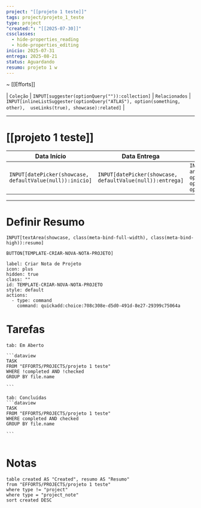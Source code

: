 ```yaml
---
project: "[[projeto 1 teste]]"
tags: project/projeto_1_teste
type: project
"created:": "[[2025-07-30]]"
cssclasses:
  - hide-properties_reading
  - hide-properties_editing
inicio: 2025-07-31
entrega: 2025-08-21
status: Aguardando
resumo: projeto 1 w
---
```


~ [[Efforts]]

| `Coleção` | `INPUT[suggester(optionQuery("")):collection]`   | `Relacionados` | `INPUT[inlineListSuggester(optionQuery("ATLAS"), option(something, other),  useLinks(true), showcase):related]`  |

---
# [[projeto 1 teste]] 



| Data Início                                              | Data Entrega                                              | Status                                                                                                                |
| -------------------------------------------------------- | --------------------------------------------------------- | --------------------------------------------------------------------------------------------------------------------- |
| `INPUT[datePicker(showcase, defaultValue(null)):inicio]` | `INPUT[datePicker(showcase, defaultValue(null)):entrega]` | `INPUT[inlineSelect(option('Em andamento'), option('Finalizada'), option('Arquivado'), option('Aguardando')):status]` |

---

# Definir Resumo 
`INPUT[textArea(showcase, class(meta-bind-full-width), class(meta-bind-high)):resumo]`


 `BUTTON[TEMPLATE-CRIAR-NOVA-NOTA-PROJETO]`

```meta-bind-button
label: Criar Nota de Projeto
icon: plus
hidden: true
class: ""
id: TEMPLATE-CRIAR-NOVA-NOTA-PROJETO
style: default
actions:
  - type: command
    command: quickadd:choice:708c308e-d5d0-491d-8e27-29399c75064a
```



# Tarefas 
````tabs
tab: Em Aberto

```dataview
TASK
FROM "EFFORTS/PROJECTS/projeto 1 teste"
WHERE !completed AND !checked
GROUP BY file.name

```

tab: Concluídas 
```dataview
TASK
FROM "EFFORTS/PROJECTS/projeto 1 teste"
WHERE completed AND checked
GROUP BY file.name

```


````

#  Notas

```dataview
table created AS "Created", resumo AS "Resumo"
from "EFFORTS/PROJECTS/projeto 1 teste"
where type != "project"
where type = "project_note"
sort created DESC
```


